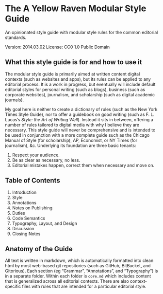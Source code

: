 The A Yellow Raven Modular Style Guide
===================

An opinionated style guide with modular style rules for the common editorial standards.

Version: 2014.03.02
License: CC0 1.0 Public Domain

## What this style guide is for and how to use it
The modular style guide is primarily aimed at written content digital contexts (such as websites and apps), but its rules can be applied to any editorial process. It is a work in progress, but eventually will include default editorial styles for personal writing (such as blogs), business (such as corporate websites), journalism, and scholarship (such as digital academic journals).

My goal here is neither to create a dictionary of rules (such as the New York Times Style Guide), nor to offer a guidebook on good writing (such as F. L. Lucas’s *Style: the Art of Writing Well*). Instead it sits in between, offering a number of rules tailored to digital media with why I believe they are necessary. This style guide will never be comprehensive and is intended to be used in conjunction with a more complete guide such as the Chicago Manual of Style (for scholarship), AP, Economist, or NY Times (for journalism), &c. Underlying its foundation are three basic tenants:

1. Respect your audience.
2. Be as clear as necessary, no less.
3. Editorial mistakes happen, correct them when necessary and move on.

## Table of Contents
1. Introduction
2. Style
3. Annotations
4. Notes on Publishing
5. Duties
6. Code Semantics
7. Typography, Layout, and Design
8. Discussion
9. Closing Notes

## Anatomy of the Guide
All text is written in markdown, which is automatically formatted into clean html by most web-based git repositories (such as GitHub, BitBucket, and Gitorious). Each section (eg “Grammar”, “Annotations”, and “Typography”) is in a separate folder. Within each folder is `core.md`  which includes content that is generalized across all editorial contexts. There are also context-specific files with rules that are intended for a particular editorial style.
